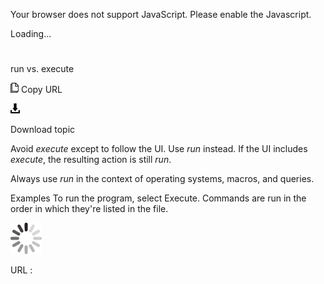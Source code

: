 Your browser does not support JavaScript. Please enable the Javascript.

Loading...

# 

run vs. execute

![Copy URL](media/run-vs-execute/Copy.png)
Copy URL

![Download](media/run-vs-execute/Download.png)

Download topic

Avoid *execute* except to follow the UI. Use *run* instead. If the UI includes *execute*, the resulting action is still *run*. 

Always use *run* in the context of operating systems, macros, and queries.

Examples
To run the program, select Execute.
Commands are run in the order in which they're listed in the file. 

![In progress](media/run-vs-execute/activity-large.gif)

URL :
